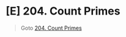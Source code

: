 # [E] 204. Count Primes
> Goto [204. Count Primes](https://leetcode.com/problems/count-primes/description/)
